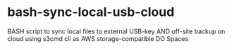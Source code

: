 # bash-sync-local-usb-cloud
BASH script to sync local files to external USB-key AND off-site backup on cloud using s3cmd cli as AWS storage-compatible DO Spaces
